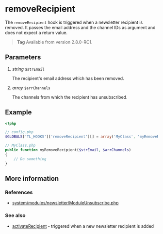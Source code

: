 # removeRecipient

The `removeRecipient` hook is triggered when a newsletter recipient is removed.
It passes the email address and the channel IDs as argument and does not expect
a return value.

> **Tag** Available from version 2.8.0-RC1.


## Parameters

1. *string* `$strEmail`

    The recipient's email address which has been removed.

2. *array* `$arrChannels`

    The channels from which the recipient has unsubscribed.


## Example

```php
<?php

// config.php
$GLOBALS['TL_HOOKS']['removeRecipient'][] = array('MyClass', 'myRemoveRecipient');

// MyClass.php
public function myRemoveRecipient($strEmail, $arrChannels)
{
    // Do something
}
```


## More information


### References

- [system/modules/newsletter/ModuleUnsubscribe.php](https://github.com/contao/core/blob/2.11.7/system/modules/newsletter/ModuleUnsubscribe.php#L197)


### See also

- [activateRecipient](activateRecipient.md) - triggered when a new newsletter recipient is added

